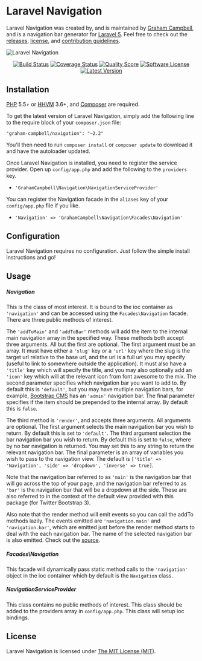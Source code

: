Laravel Navigation
==================

Laravel Navigation was created by, and is maintained by [Graham Campbell](https://github.com/GrahamCampbell), and is a navigation bar generator for [Laravel 5](http://laravel.com). Feel free to check out the [releases](https://github.com/BootstrapCMS/Navigation/releases), [license](LICENSE), and [contribution guidelines](CONTRIBUTING.md).

![Laravel Navigation](https://cloud.githubusercontent.com/assets/2829600/4432308/c153cd00-468c-11e4-9fc0-4776b482e6ef.PNG)

<p align="center">
<a href="https://travis-ci.org/BootstrapCMS/Navigation"><img src="https://img.shields.io/travis/BootstrapCMS/Navigation/master.svg?style=flat-square" alt="Build Status"></img></a>
<a href="https://scrutinizer-ci.com/g/BootstrapCMS/Navigation/code-structure"><img src="https://img.shields.io/scrutinizer/coverage/g/BootstrapCMS/Navigation.svg?style=flat-square" alt="Coverage Status"></img></a>
<a href="https://scrutinizer-ci.com/g/BootstrapCMS/Navigation"><img src="https://img.shields.io/scrutinizer/g/BootstrapCMS/Navigation.svg?style=flat-square" alt="Quality Score"></img></a>
<a href="LICENSE"><img src="https://img.shields.io/badge/license-MIT-brightgreen.svg?style=flat-square" alt="Software License"></img></a>
<a href="https://github.com/BootstrapCMS/Navigation/releases"><img src="https://img.shields.io/github/release/BootstrapCMS/Navigation.svg?style=flat-square" alt="Latest Version"></img></a>
</p>


## Installation

[PHP](https://php.net) 5.5+ or [HHVM](http://hhvm.com) 3.6+, and [Composer](https://getcomposer.org) are required.

To get the latest version of Laravel Navigation, simply add the following line to the require block of your `composer.json` file:

```
"graham-campbell/navigation": "~2.2"
```

You'll then need to run `composer install` or `composer update` to download it and have the autoloader updated.

Once Laravel Navigation is installed, you need to register the service provider. Open up `config/app.php` and add the following to the `providers` key.

* `'GrahamCampbell\Navigation\NavigationServiceProvider'`

You can register the Navigation facade in the `aliases` key of your `config/app.php` file if you like.

* `'Navigation' => 'GrahamCampbell\Navigation\Facades\Navigation'`


## Configuration

Laravel Navigation requires no configuration. Just follow the simple install instructions and go!


## Usage

##### Navigation

This is the class of most interest. It is bound to the ioc container as `'navigation'` and can be accessed using the `Facades\Navigation` facade. There are three public methods of interest.

The `'addToMain'` and `'addToBar'` methods will add the item to the internal main navigation array in the specified way. These methods both accept three arguments. All but the first are optional. The first argument must be an array. It must have either a `'slug'` key or a `'url'` key where the slug is the target url relative to the base url, and the url is a full url you may specify (useful to link to somewhere outside the application). It must also have a `'title'` key which will specify the title, and you may also optionally add an `'icon'` key which will at the relevant icon from font awesome to the mix. The second parameter specifies which navigation bar you want to add to. By default this is `'default'`, but you may have mutliple navigation bars, for example, [Bootstrap CMS](https://github.com/BootstrapCMS/CMS) has an `'admin'` navigation bar. The final parameter specifies if the item should be prepended to the internal array. By default this is `false`.

The third method is `'render'`, and accepts three arguments. All arguments are optional. The first argument selects the main navigation bar you wish to return. By default this is set to `'default'`. The third argument selection the bar navigation bar you wish to return. By default this is set to `false`, where by no bar navigation is returned. You may set this to any string to return the relevant navigation bar. The final parameter is an array of variables you wish to pass to the navigation view. The default is `['title' => 'Navigation', 'side' => 'dropdown', 'inverse' => true]`.

Note that the navigation bar referred to as `'main'` is the navigation bar that will go across the top of your page, and the navigation bar referred to as `'bar'` is the navigation bar that will be a dropdown at the side. These are also referred to in the context of the default view provided with this package (for Twitter Bootstrap 3).

Also note that the render method will emit events so you can call the addTo methods lazily. The events emitted are `'navigation.main'` and `'navigation.bar'`, which are emitted just before the render method starts to deal with the each navigation bar. The name of the selected navigation bar is also emitted. Check out the [source](https://github.com/BootstrapCMS/Navigation/blob/master/src/Navigation.php).

##### Facades\Navigation

This facade will dynamically pass static method calls to the `'navigation'` object in the ioc container which by default is the `Navigation` class.

##### NavigationServiceProvider

This class contains no public methods of interest. This class should be added to the providers array in `config/app.php`. This class will setup ioc bindings.


## License

Laravel Navigation is licensed under [The MIT License (MIT)](LICENSE).

